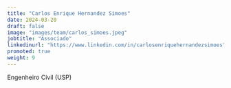 ```yaml
---
title: "Carlos Enrique Hernandez Simoes"
date: 2024-03-20
draft: false
image: "images/team/carlos_simoes.jpeg"
jobtitle: "Associado"
linkedinurl: "https://www.linkedin.com/in/carlosenriquehernandezsimoes"
promoted: true
weight: 9
---
```


Engenheiro Civil (USP)
